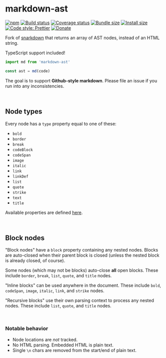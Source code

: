 # markdown-ast

[![npm](https://img.shields.io/npm/v/markdown-ast.svg)](https://www.npmjs.com/package/markdown-ast)
[![Build status](https://travis-ci.org/aleclarson/markdown-ast.svg?branch=master)](https://travis-ci.org/aleclarson/markdown-ast)
[![Coverage status](https://coveralls.io/repos/github/aleclarson/markdown-ast/badge.svg?branch=master)](https://coveralls.io/github/aleclarson/markdown-ast?branch=master)
[![Bundle size](https://badgen.net/bundlephobia/min/markdown-ast)](https://bundlephobia.com/result?p=markdown-ast)
[![Install size](https://packagephobia.now.sh/badge?p=markdown-ast)](https://packagephobia.now.sh/result?p=markdown-ast)
[![Code style: Prettier](https://img.shields.io/badge/code_style-prettier-ff69b4.svg)](https://github.com/prettier/prettier)
[![Donate](https://img.shields.io/badge/Donate-PayPal-green.svg)](https://paypal.me/alecdotbiz)

Fork of [snarkdown](https://github.com/developit/snarkdown) that returns an
array of AST nodes, instead of an HTML string.

TypeScript support included!

```ts
import md from 'markdown-ast'

const ast = md(code)
```

The goal is to support **Github-style markdown**.
Please file an issue if you run into any inconsistencies.

&nbsp;

## Node types

Every node has a `type` property equal to one of these:

- `bold`
- `border`
- `break`
- `codeBlock`
- `codeSpan`
- `image`
- `italic`
- `link`
- `linkDef`
- `list`
- `quote`
- `strike`
- `text`
- `title`

Available properties are defined [here](./index.d.ts).

&nbsp;

## Block nodes

"Block nodes" have a `block` property containing any nested nodes. Blocks are
auto-closed when their parent block is closed (unless the nested block is
already closed, of course).

Some nodes (which may not be blocks) auto-close **all** open blocks. These
include `border`, `break`, `list`, `quote`, and `title` nodes.

"Inline blocks" can be used anywhere in the document. These include `bold`,
`codeSpan`, `image`, `italic`, `link`, and `strike` nodes.

"Recursive blocks" use their own parsing context to process any nested nodes.
These include `list`, `quote`, and `title` nodes.

&nbsp;

### Notable behavior

- Node locations are _not_ tracked.
- No HTML parsing. Embedded HTML is plain text.
- Single `\n` chars are removed from the start/end of plain text.
